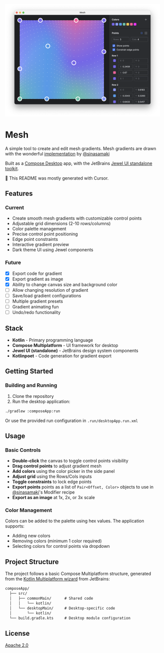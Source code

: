 ![Screenshot of desktop app](artwork/screenshot.png)

# Mesh

A simple tool to create and edit mesh gradients. Mesh gradients are drawn with the wonderful [implementation](https://gist.github.com/sinasamaki/05725557c945c5329fdba4a3494aaecb?ref=sinasamaki.com) by [@sinasamaki](https://www.sinasamaki.com/mesh-gradients-in-jetpack-compose/)

Built as a [Compose Desktop](https://www.jetbrains.com/compose-multiplatform/) app, with the JetBrains [Jewel UI standalone toolkit](https://github.com/JetBrains/jewel).

🔮 This README was mostly generated with Cursor.

## Features

### Current

- Create smooth mesh gradients with customizable control points
- Adjustable grid dimensions (2-10 rows/columns) 
- Color palette management
- Precise control point positioning
- Edge point constraints
- Interactive gradient preview
- Dark theme UI using Jewel components

### Future

- [x] Export code for gradient
- [x] Export gradient as image
- [x] Ability to change canvas size and background color
- [ ] Allow changing resolution of gradient
- [ ] Save/load gradient configurations
- [ ] Multiple gradient presets
- [ ] Gradient animating fun
- [ ] Undo/redo functionality

## Stack

- **Kotlin** - Primary programming language
- **Compose Multiplatform** - UI framework for desktop
- **Jewel UI (standalone)** - JetBrains design system components
- **Kotlinpoet** - Code generation for gradient export

## Getting Started

### Building and Running

1. Clone the repository
2. Run the desktop application:

```bash
./gradlew :composeApp:run
```

Or use the provided run configuration in `.run/desktopApp.run.xml`

## Usage

### Basic Controls

- **Double-click** the canvas to toggle control points visibility
- **Drag control points** to adjust gradient mesh
- **Add colors** using the color picker in the side panel
- **Adjust grid** using the Rows/Cols inputs
- **Toggle constraints** to lock edge points
- **Export points** points as a list of `Pair<Offset, Color>` objects to use in [@sinasamaki](https://gist.github.com/sinasamaki/05725557c945c5329fdba4a3494aaecb?ref=sinasamaki.com)'s Modifier recipe
- **Export as an image** at 1x, 2x, or 3x scale

### Color Management

Colors can be added to the palette using hex values. The application supports:
- Adding new colors
- Removing colors (minimum 1 color required)
- Selecting colors for control points via dropdown

## Project Structure

The project follows a basic Compose Multiplatform structure, generated from the [Kotlin Multiplatform wizard](https://kmp.jetbrains.com/) from JetBrains:

```
composeApp/
  ├── src/
  │   ├── commonMain/      # Shared code
  │   │   └── kotlin/
  │   └── desktopMain/     # Desktop-specific code
  │       └── kotlin/
  └── build.gradle.kts     # Desktop module configuration
```

## License

[Apache 2.0](LICENSE)
